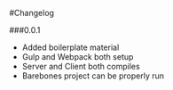 #Changelog

###0.0.1

- Added boilerplate material
- Gulp and Webpack both setup
- Server and Client both compiles
- Barebones project can be properly run
